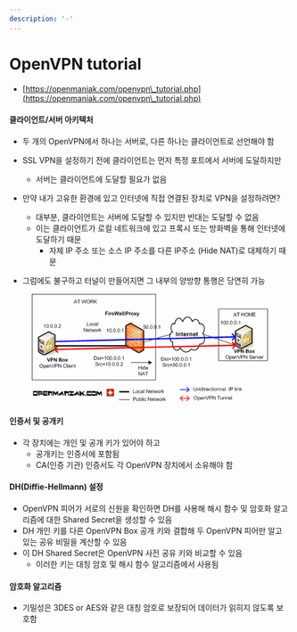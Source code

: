 ```yaml
---
description: '-'
---
```


# OpenVPN tutorial

* [https://openmaniak.com/openvpn\_tutorial.php](https://openmaniak.com/openvpn\_tutorial.php)



#### 클라이언트/서버 아키텍처&#x20;

* 두 개의 OpenVPN에서 하나는 서버로, 다른 하나는 클라이언트로 선언해야 함&#x20;
* SSL VPN을 설정하기 전에 클라이언트는 먼저 특정 포트에서 서버에 도달하지만&#x20;
  * 서버는 클라이언트에 도달할 필요가 없음&#x20;
*   만약 내가 고유한 환경에 있고 인터넷에 직접 연결된 장치로 VPN을 설정하려면?

    * 대부분, 클라이언트는 서버에 도달할 수 있지만 반대는 도달할 수 없음&#x20;
    * 이는 클라이언트가 로컬 네트워크에 있고 프록시 또는 방화벽을 통해 인터넷에 도달하기 때문&#x20;
      * 자체 IP 주소 또는 소스 IP 주소를 다른 IP주소 (Hide NAT)로 대체하기 때문&#x20;


* 그럼에도 불구하고 터널이 만들어지면 그 내부의 양방향 통행은 당연히 가능



<figure><img src="../../.gitbook/assets/openvpn_nat.gif" alt=""><figcaption></figcaption></figure>





#### 인증서 및 공개키&#x20;

* 각 장치에는 개인 및 공개 키가 있어야 하고
  * 공개키는 인증서에 포함됨&#x20;
  * CA(인증 기관) 인증서도 각 OpenVPN 장치에서 소유해야 함&#x20;

#### DH(Diffie-Hellmann) 설정&#x20;

* OpenVPN 피어가 서로의 신원을 확인하면 DH를 사용해 해시 함수 및 암호화 알고리즘에 대한 Shared Secret을 생성할 수 있음&#x20;
* DH 개인 키를 다른 OpenVPN Box 공개 키와 결합해 두 OpenVPN 피어만 알고 있는 공유 비밀을 계산할 수 있음&#x20;
* 이 DH Shared Secret은 OpenVPN 사전 공유 키와 비교할 수 있음&#x20;
  * 이러한 키는 대칭 암호 및 해시 함수 알고리즘에서 사용됨&#x20;

#### 암호화 알고리즘&#x20;

* 기밀성은 3DES or AES와 같은 대칭 암호로 보장되어 데이터가 읽히지 않도록 보호함&#x20;





